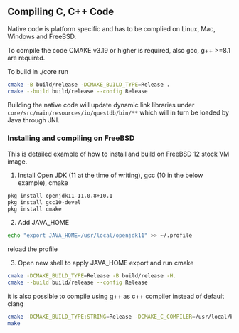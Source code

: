 ## Compiling C, C++ Code

Native code is platform specific and has to be complied on Linux, Mac, Windows
and FreeBSD.

To compile the code CMAKE v3.19 or higher is required, also gcc, g++ >=8.1 are
required.

To build in ./core run

```bash
cmake -B build/release -DCMAKE_BUILD_TYPE=Release .
cmake --build build/release --config Release
```

Building the native code will update dynamic link libraries under
`core/src/main/resources/io/questdb/bin/**` which will in turn be loaded by
Java through JNI.

### Installing and compiling on FreeBSD

This is detailed example of how to install and build on FreeBSD 12 stock VM
image.

1. Install Open JDK (11 at the time of writing), gcc (10 in the below example),
   cmake

```bash
pkg install openjdk11-11.0.8+10.1
pkg install gcc10-devel
pkg install cmake
```

2. Add JAVA_HOME

```bash
echo "export JAVA_HOME=/usr/local/openjdk11" >> ~/.profile
```

reload the profile

3. Open new shell to apply JAVA_HOME export and run cmake

```bash
cmake -DCMAKE_BUILD_TYPE=Release -B build/release -H.
cmake --build build/release --config Release
```

it is also possible to compile using g++ as c++ compiler instead of default
clang

```bash
cmake -DCMAKE_BUILD_TYPE:STRING=Release -DCMAKE_C_COMPILER=/usr/local/bin/gcc10 -DCMAKE_CXX_COMPILER=/usr/local/bin/g++10 .
make
```
